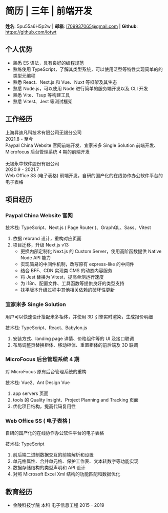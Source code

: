# 简历 | 三年 | 前端开发

**姓名**: 5pu55a6H5p2w | **邮箱**: l709937065@gmail.com | **Github**: https://github.com/lotwt

## 个人优势

- 熟悉 ES 语法，具有良好的编程规范
- 熟练使用 TypeScript，了解其类型系统，可以使用泛型等特性实现简单的的类型元编程
- 熟悉 React、Next.js 和 Vue、Nuxt 等框架及其生态
- 熟悉 Node.js，可以使用 Node 进行简单的服务端开发以及 CLI 开发
- 熟悉 Vite、Tsup 等构建工具
- 熟悉 Vitest、Jest 等测试框架

## 工作经历

  <section>
    <div flex justify-between font-bold text-lg>
      <div>上海昇迪凡科技术有限公司无锡分公司</div>
      <div>2021.8 - 至今</div>
    </div>
    <div>
      Paypal China Website 官网前端开发、宜家米多 Single Solution 前端开发、Microfocus 后台管理系统 4 期的前端开发
    </div>
  </section>
  
  <br />

  <section>
    <div flex justify-between font-bold text-lg>
      <div>无锡永中软件股份有限公司</div>
      <div>2020.9 - 2021.7</div>
    </div>
    <div>
      Web Office SS (电子表格) 前端开发，自研的国产化的在线协作办公软件平台的电子表格
    </div>
  </section>

## 项目经历

### Paypal China Website 官网

技术栈: TypeScript、Next.js ( Page Router )、GraphQL、Sass、Vitest

1. 依据 rebrand 设计，重构对应页面
1. 项目迁移，升级 Next.js v13
   - 更换内部定制化 Next.js 的 Custom Server，使用高阶函数提供 Native Node API 能力
   - 实现简易的中间件机制，改写原有 express-like 的中间件
   - 结合 BFF、CDN 实现类 CMS 的动态内容服务
   - 将 Jest 替换为 Vitest，提高单测运行速度
   - 为 i18n、配置文件、工具函数等提供良好的类型支持
   - 抹平版本升级过程中其他相关依赖的破坏性更新

### 宜家米多 Single Solution

用户可以快速设计搭配米多柜体，并使用 3D 引擎实时渲染，生成报价明细

技术栈: TypeScript、React、Babylon.js

1. 安装方式、landing page 详情、价格组件等的 UI 及接口联调
1. 布局调整页替换柜体、移动柜体、重置柜体的前后端及 3D 联调

### MicroFocus 后台管理系统 4 期

对 MicroFocus 原有后台管理系统的重构

技术栈: Vue2、Ant Design Vue

1. app servers 页面
1. tools 的 Quality Insight、Project Planning and Tracking 页面
1. 优化项目结构，提高代码复用性

### Web Office SS ( 电子表格 )

自研的国产化的在线协作办公软件平台的电子表格

技术栈: TypeScript

1. 前后端二进制数据交互的前端解析和设置
1. 单元格属性、合并单元格、保护工作表、文本转数字等功能实现
1. 数据存储结构的类型声明和 API 设计
1. 对照 Microsoft Excel Xml 结构的功能匹配和数据优化

## 教育经历

- 金陵科技学院 本科 电子信息工程 2015 - 2019
